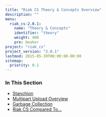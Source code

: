 ```yaml
---
title: "Riak CS Theory & Concepts Overview"
description: ""
menu:
  riak_cs-2.0.1:
    name: "Theory & Concepts"
    identifier: "theory"
    weight: 400
    pre: beaker
project: "riak_cs"
project_version: "2.0.1"
lastmod: 2015-05-30T00:00:00-00:00
sitemap:
  priority: 0.1
---
```


### In This Section

- [Stanchion](./stanchion)
- [Multipart Upload Overview](../cookbooks/multipart-upload-overview/)
- [Garbage Collection](../cookbooks/garbage-collection)
- [Riak CS Compared To...](./comparisons)
